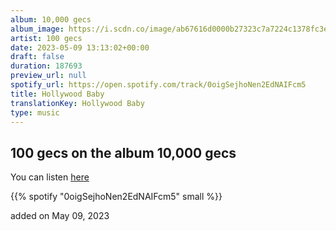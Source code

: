 ```yaml
---
album: 10,000 gecs
album_image: https://i.scdn.co/image/ab67616d0000b27323c7a7224c1378fc3e6427cb
artist: 100 gecs
date: 2023-05-09 13:13:02+00:00
draft: false
duration: 187693
preview_url: null
spotify_url: https://open.spotify.com/track/0oigSejhoNen2EdNAIFcm5
title: Hollywood Baby
translationKey: Hollywood Baby
type: music
---
```


## 100 gecs on the album 10,000 gecs

You can listen [here](https://open.spotify.com/track/0oigSejhoNen2EdNAIFcm5)

{{% spotify "0oigSejhoNen2EdNAIFcm5" small %}}

added on May 09, 2023